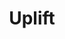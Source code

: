 ---
title: Uplift
emoji: 👀
colorFrom: pink
colorTo: yellow
sdk: streamlit
sdk_version: 1.10.0
app_file: src/app.py
pinned: false
---